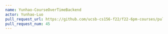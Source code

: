 ```yaml
---
name: Yunhao-CourseOverTimeBackend
actor: Yunhao-Luo
pull_request_url: https://github.com/ucsb-cs156-f22/f22-6pm-courses/pull/45
pull_request_num: 45
---
```

